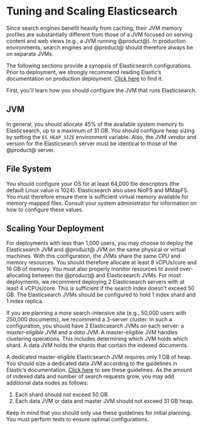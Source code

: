 # Tuning and Scaling Elasticsearch [](id=tuning-and-scaling-elasticsearch)

Since search engines benefit heavily from caching, their JVM memory profiles are 
substantially different from those of a JVM focused on serving content and web 
views (e.g., a JVM running @product@). In production environments, search 
engines and @product@ should therefore always be on separate JVMs. 

The following sections provide a synopsis of Elasticsearch configurations. Prior 
to deployment, we strongly recommend reading Elastic’s documentation on 
production deployment. 
[Click here](https://www.elastic.co/guide/en/elasticsearch/guide/current/index.html) 
to find it. 

First, you'll learn how you should configure the JVM that runs Elasticsearch. 

## JVM [](id=jvm)

In general, you should allocate 45% of the available system memory to 
Elasticsearch, up to a maximum of 31 GB. You should configure heap sizing by 
setting the `ES_HEAP_SIZE` environment variable. Also, the JVM vendor and 
version for the Elasticsearch server must be identical to those of the 
@product@ server. 

## File System [](id=file-system)

You should configure your OS for at least 64,000 file descriptors (the default 
Linux value is 1024). Elasticsearch also uses NioFS and MMapFS. You must 
therefore ensure there is sufficient virtual memory available for memory-mapped 
files. Consult your system administrator for information on how to configure 
these values. 

## Scaling Your Deployment [](id=scaling-your-deployment)

For deployments with less than 1,000 users, you may choose to deploy the 
Elasticsearch JVM and @product@ JVM on the same physical or virtual machines. 
With this configuration, the JVMs share the same CPU and memory resources. You 
should therefore allocate at least 8 vCPUs/core and 16 GB of memory. You must 
also properly monitor resources to avoid over-allocating between the @product@ 
and Elasticsearch JVMs. For most deployments, we recommend deploying 2 
Elasticsearch servers with at least 4 vCPUs/core. This is sufficient if the 
search index doesn't exceed 50 GB. The Elasticsearch JVMs should be configured 
to hold 1 index shard and 1 index replica. 

If you are planning a more search-intensive site (e.g., 50,000 users with 
250,000 documents), we recommend a 3-server cluster. In such a configuration, 
you should have 2 Elasticsearch JVMs on each server: a *master-eligible* JVM and 
a *data* JVM. A master-eligible JVM handles clustering operations. This includes 
determining which JVM holds which shard. A data JVM holds the shards that 
contain the indexed documents. 

A dedicated master-eligible Elasticsearch JVM requires only 1 GB of heap. You 
should size a dedicated data JVM according to the guidelines in Elastic’s 
documentation. 
[Click here](https://www.elastic.co/guide/en/elasticsearch/reference/current/modules-node.html) 
to see these guidelines. As the amount of indexed data and number of search 
requests grow, you may add additional data nodes as follows: 

1. Each shard should not exceed 50 GB.
2. Each data JVM or data and master JVM should not exceed 31 GB heap.

Keep in mind that you should only use these guidelines for initial planning. You 
must perform tests to ensure optimal configurations. 
